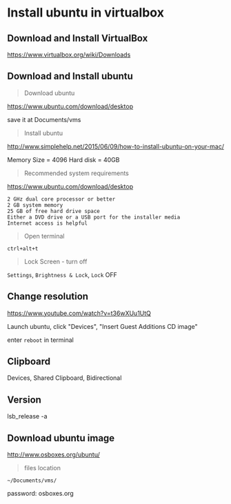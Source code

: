 # Install ubuntu in virtualbox

## Download and Install VirtualBox

https://www.virtualbox.org/wiki/Downloads

## Download and Install ubuntu

> Download ubuntu

https://www.ubuntu.com/download/desktop

save it at Documents/vms

> Install ubuntu

http://www.simplehelp.net/2015/06/09/how-to-install-ubuntu-on-your-mac/

Memory Size = 4096
Hard disk = 40GB

> Recommended system requirements

https://www.ubuntu.com/download/desktop

```
2 GHz dual core processor or better
2 GB system memory
25 GB of free hard drive space
Either a DVD drive or a USB port for the installer media
Internet access is helpful
```

> Open terminal

`ctrl+alt+t`

> Lock Screen - turn off

`Settings`, `Brightness & Lock`, `Lock` OFF

## Change resolution

https://www.youtube.com/watch?v=t36wXUu1UtQ

Launch ubuntu, click "Devices", "Insert Guest Additions CD image"

enter `reboot` in terminal

## Clipboard

Devices, Shared Clipboard, Bidirectional

## Version

lsb_release -a

## Download ubuntu image

http://www.osboxes.org/ubuntu/

> files location

`~/Documents/vms/`

password: osboxes.org

